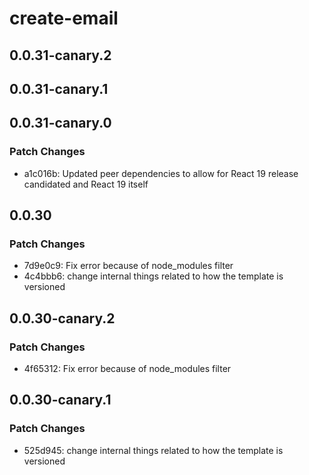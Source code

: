# create-email

## 0.0.31-canary.2

## 0.0.31-canary.1

## 0.0.31-canary.0

### Patch Changes

- a1c016b: Updated peer dependencies to allow for React 19 release candidated and React 19 itself

## 0.0.30

### Patch Changes

- 7d9e0c9: Fix error because of node_modules filter
- 4c4bbb6: change internal things related to how the template is versioned

## 0.0.30-canary.2

### Patch Changes

- 4f65312: Fix error because of node_modules filter

## 0.0.30-canary.1

### Patch Changes

- 525d945: change internal things related to how the template is versioned
